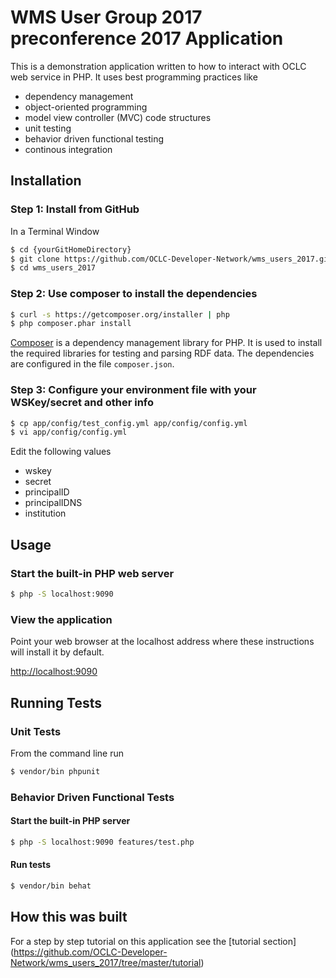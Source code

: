 WMS User Group 2017 preconference 2017 Application
=============
This is a demonstration application written to how to interact with OCLC web service in PHP. It uses best programming practices like 
- dependency management
- object-oriented programming
- model view controller (MVC) code structures
- unit testing
- behavior driven functional testing
- continous integration 

## Installation

### Step 1: Install from GitHub

In a Terminal Window

```bash
$ cd {yourGitHomeDirectory}
$ git clone https://github.com/OCLC-Developer-Network/wms_users_2017.git
$ cd wms_users_2017
```

### Step 2: Use composer to install the dependencies

```bash
$ curl -s https://getcomposer.org/installer | php
$ php composer.phar install
```

[Composer](https://getcomposer.org/doc/00-intro.md) is a dependency management library for PHP. It is used to install the required libraries for testing and parsing RDF data. The dependencies are configured in the file `composer.json`.

### Step 3: Configure your environment file with your WSKey/secret and other info

```bash
$ cp app/config/test_config.yml app/config/config.yml
$ vi app/config/config.yml
```

Edit the following values
- wskey
- secret
- principalID
- principalIDNS
- institution


## Usage

### Start the built-in PHP web server
```bash
$ php -S localhost:9090
```
### View the application
Point your web browser at the localhost address where these instructions will install it by default. 

[http://localhost:9090](http://localhost:9090)

## Running Tests

### Unit Tests
From the command line run

```bash
$ vendor/bin phpunit
```

### Behavior Driven Functional Tests

#### Start the built-in PHP server
```bash
$ php -S localhost:9090 features/test.php
```

#### Run tests
```bash
$ vendor/bin behat
```

## How this was built

For a step by step tutorial on this application see the [tutorial section] (https://github.com/OCLC-Developer-Network/wms_users_2017/tree/master/tutorial)

